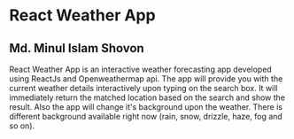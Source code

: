 # React Weather App
## Md. Minul Islam Shovon

React Weather App is an interactive weather forecasting app developed using ReactJs and Openweathermap api. The app will provide you with the current weather details interactively upon typing on the search box. It will immediately return the matched location based on the search and show the result. Also the app will change it's background upon the weather. There is different background available right now (rain, snow, drizzle, haze, fog and so on).
